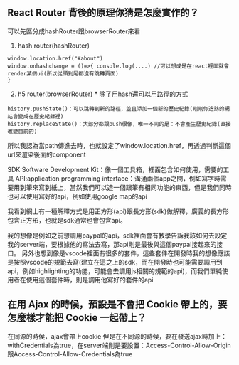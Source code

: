 ## React Router 背後的原理你猜是怎麼實作的？
可以先區分成hashRouter跟browserRouter來看
1. hash router(hashRouter) 
``` 
window.location.href("#about") 
window.onhashchange = ()=>{ console.log(....) //可以想成是在react裡面就會render某個ui(所以從頭到尾都沒有跳轉頁面) 
}  

``` 
2. h5 router(browserRouter) * 除了用hash還可以用路徑的方式 
``` 
history.pushState()：可以跳轉到新的路徑，並且添加一個新的歷史紀錄(剛剛你造訪的網站會變成在歷史紀錄裡) 
history.replaceState()：大部分都跟push很像，唯一不同的是：不會產生歷史紀錄(直接改變目前的) 

```
所以我認為當path傳進去時，也就設定了window.location.href，再透過判斷這個url來渲染後面的component

SDK:Software Development Kit：像一個工具箱，裡面包含如何使用，需要的工具
API:application programming interface：溝通兩個app之間，例如寫字時需要用到筆來寫到紙上，當然我們可以造一個跟筆有相同功能的東西，但是我們同時也可以使用寫好的api，例如使用google map的api

我看到網上有一種解釋方式是用正方形(api)跟長方形(sdk)做解釋，廣義的長方形包含正方形，也就是sdk通常也會包含api。

我的想像是例如之前想調用paypal的api，sdk裡面會有教學告訴我該如何去設定我的server端，要根據他的寫法去寫，那api則是最後與這個paypal接起來的接口。
另外也想到像是vscode裡面有很多的套件，這些套件在開發時我的想像應該是按照vscode的規範去寫(建立在這之上的sdk，而在開發時也可能需要調用到api，例如highlighting的功能，可能會去調用js相關的規範的api)，而我們單純使用者在使用這個套件時，則是調用他寫好的套件的api


## 在用 Ajax 的時候，預設是不會把 Cookie 帶上的，要怎麼樣才能把 Cookie 一起帶上？
在同源的時侯，ajax會帶上cookie
但是在不同源的時候，要在發送ajax時加上：withCredentials為true，在server端則是要設置：Access-Control-Allow-Origin跟Access-Control-Allow-Credentials為true
